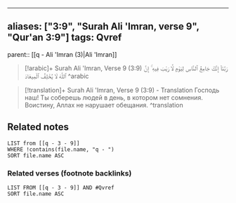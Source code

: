 
---
aliases: ["3:9", "Surah Ali 'Imran, verse 9", "Qur'an 3:9"]
tags: Qvref
---

parent:: [[q - Ali 'Imran (3)|Ali 'Imran]]

> [!arabic]+ Surah Ali 'Imran, Verse 9 (3:9)
> <span class="quran-arabic">رَبَّنَآ إِنَّكَ جَامِعُ ٱلنَّاسِ لِيَوْمٍ لَّا رَيْبَ فِيهِ ۚ إِنَّ ٱللَّهَ لَا يُخْلِفُ ٱلْمِيعَادَ</span>
^arabic

> [!translation]+ Surah Ali 'Imran, Verse 9 (3:9) - Translation
> Господь наш! Ты соберешь людей в день, в котором нет сомнения. Воистину, Аллах не нарушает обещания.
^translation



## Related notes
```dataview
LIST from [[q - 3 - 9]]
WHERE !contains(file.name, "q - ")
SORT file.name ASC
```

### Related verses (footnote backlinks)
```dataview
LIST FROM [[q - 3 - 9]] AND #Qvref
SORT file.name ASC
```

